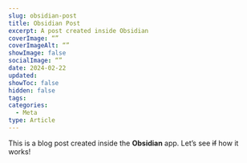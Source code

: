 ```yaml
---
slug: obsidian-post
title: Obsidian Post
excerpt: A post created inside Obsidian
coverImage: “”
coverImageAlt: “”
showImage: false
socialImage: “”
date: 2024-02-22
updated: 
showToc: false
hidden: false
tags: 
categories:
  - Meta
type: Article
---
```

This is a blog post created inside the **Obsidian** app. Let’s see ~~if~~ how it works!